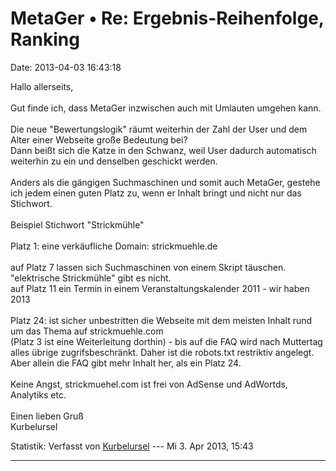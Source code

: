 MetaGer • Re: Ergebnis-Reihenfolge, Ranking
===========================================

Date: 2013-04-03 16:43:18

Hallo allerseits,\
\
Gut finde ich, dass MetaGer inzwischen auch mit Umlauten umgehen kann.\
\
Die neue \"Bewertungslogik\" räumt weiterhin der Zahl der User und dem
Alter einer Webseite große Bedeutung bei?\
Dann beißt sich die Katze in den Schwanz, weil User dadurch automatisch
weiterhin zu ein und denselben geschickt werden.\
\
Anders als die gängigen Suchmaschinen und somit auch MetaGer, gestehe
ich jedem einen guten Platz zu, wenn er Inhalt bringt und nicht nur das
Stichwort.\
\
Beispiel Stichwort \"Strickmühle\"\
\
Platz 1: eine verkäufliche Domain: strickmuehle.de\
\
auf Platz 7 lassen sich Suchmaschinen von einem Skript täuschen.
\"elektrische Strickmühle\" gibt es nicht.\
auf Platz 11 ein Termin in einem Veranstaltungskalender 2011 - wir haben
2013\
\
Platz 24: ist sicher unbestritten die Webseite mit dem meisten Inhalt
rund um das Thema auf strickmuehle.com\
(Platz 3 ist eine Weiterleitung dorthin) - bis auf die FAQ wird nach
Muttertag alles übrige zugrifsbeschränkt. Daher ist die robots.txt
restriktiv angelegt. Aber allein die FAQ gibt mehr Inhalt her, als ein
Platz 24.\
\
Keine Angst, strickmuehel.com ist frei von AdSense und AdWortds,
Analytiks etc.\
\
Einen lieben Gruß\
Kurbelursel

Statistik: Verfasst von
[Kurbelursel](http://forum.suma-ev.de/memberlist.php?mode=viewprofile&u=86)
--- Mi 3. Apr 2013, 15:43

------------------------------------------------------------------------
